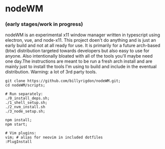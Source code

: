# nodeWM

### (early stages/work in progress)

nodeWM is an experimental x11 window manager written in typescript using electron, vue, and node-x11. This project doen't do anything and is just an early build and not at all ready for use. It is primarily for a future arch-based \(btw\) distribution targeted towards developers but also easy to use for anyone. Also intentionally bloated with all of the tools you'll maybe need one day.The instructions are meant to be run a fresh arch install and are mainly just to install the tools I'm using to build and include in the eventual distribution. Warning: a lot of 3rd party tools.

```
git clone https://github.com/billyrigdon/nodeWM.git;
cd nodeWM/scripts;
```

```
# Run separately:
./0_install_deps.sh;
./1_shell_setup.sh;
./2_nvm_install.sh
./3_node_setup.sh;
```

```
npm install;
npm start;
```

```
# Vim plugins:
vim; # alias for neovim in included dotfiles
:PlugInstall
```
